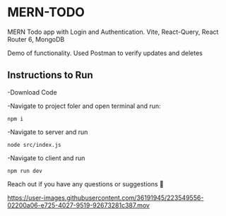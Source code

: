 # MERN-TODO 
MERN Todo app with Login and Authentication. Vite, React-Query, React Router 6, MongoDB

Demo of functionality. Used Postman to verify updates and deletes

## Instructions to Run
-Download Code

-Navigate to project foler and open terminal and run:

`npm i`

-Navigate to server and run 

`node src/index.js`

-Navigate to client and run 

`npm run dev`


Reach out if you have any questions or suggestions 	:blue_heart:


https://user-images.githubusercontent.com/36191945/223549556-02200a06-e725-4027-9519-92673281c387.mov

